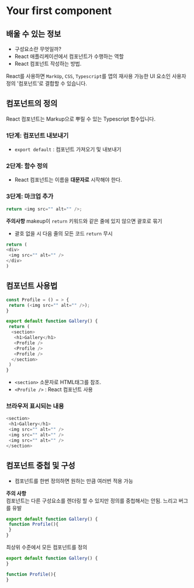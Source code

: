 # Your first component

## 배울 수 있는 정보

- 구성요소란 무엇일까?
- React 애플리케이션에서 컴포넌트가 수행하는 역할
- React 컴포넌트 작성하는 방법.

React를 사용하면 `MarkUp`, `CSS`, `Typescript`를 앱의 재사용 가능한 UI 요소인 사용자 정의 '컴포넌트'로 결합할 수 있습니다.

## 컴포넌트의 정의

React 컴포넌트는 Markup으로 뿌릴 수 있는 Typescript 함수입니다.

### 1단계: 컴포넌트 내보내기

- `export default` : 컴포넌트 가져오기 및 내보내기

### 2단계: 함수 정의

- React 컴포넌트는 이름을 **대문자로** 시작해야 한다.

### 3단계: 마크업 추가

```typescript
return <img src="" alt="" />;
```

**주의사항**
makeup이 `return` 키워드와 같은 줄에 있지 않으면 괄호로 묶기

- 괄호 없을 시 다음 줄의 모든 코드 `return` 무시

```typescript
return (
<div>
 <img src="" alt="" />
</div>
)
```

## 컴포넌트 사용법

```typescript
const Profile = () = > {
 return (<img src="" alt="" />);
}

export default function Gallery() {
 return (
  <section>
   <h1>Gallery</h1>
   <Profile />
   <Profile />
   <Profile />
  </section>
 )
} 
```

- `<section>` 소문자로 HTML태그를 참조.
- `<Profile />` : React 컴포넌트 사용

### 브라우저 표시되는 내용

```typescript
<section>
 <h1>Gallery</h1>
 <img src="" alt="" />
 <img src="" alt="" />
 <img src="" alt="" />
</section>
```

## 컴포넌트 중첩 및 구성

- 컴포넌트를 한번 정의하면 원하는 만큼 여러번 적용 가능

**주의 사항**  
컴포넌트는 다른 구성요소를 렌더링 할 수 있지만 정의를 중첩해서는 안됨. 느리고 버그를 유발

```typescript
export default function Gallery() {
 function Profile(){
 }
}
```

최상위 수준에서 모든 컴포넌트를 정의

```typescript
export default function Gallery() {
}

function Profile(){
}
```